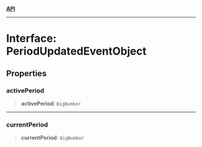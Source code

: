 [**API**](../../../README.md)

***

# Interface: PeriodUpdatedEventObject

## Properties

### activePeriod

> **activePeriod**: `BigNumber`

***

### currentPeriod

> **currentPeriod**: `BigNumber`

